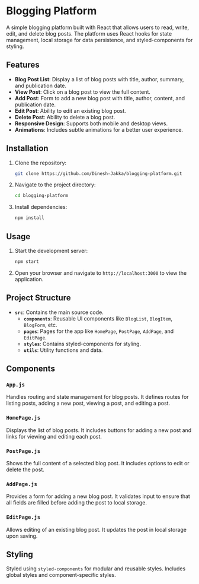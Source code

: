 # Blogging Platform

A simple blogging platform built with React that allows users to read, write, edit, and delete blog posts. The platform uses React hooks for state management, local storage for data persistence, and styled-components for styling.

## Features

- **Blog Post List**: Display a list of blog posts with title, author, summary, and publication date.
- **View Post**: Click on a blog post to view the full content.
- **Add Post**: Form to add a new blog post with title, author, content, and publication date.
- **Edit Post**: Ability to edit an existing blog post.
- **Delete Post**: Ability to delete a blog post.
- **Responsive Design**: Supports both mobile and desktop views.
- **Animations**: Includes subtle animations for a better user experience.

## Installation

1. Clone the repository:
    ```bash
    git clone https://github.com/Dinesh-Jakka/blogging-platform.git
    ```
   
2. Navigate to the project directory:
    ```bash
    cd blogging-platform
    ```
   
3. Install dependencies:
    ```bash
    npm install
    ```

## Usage

1. Start the development server:
    ```bash
    npm start
    ```

2. Open your browser and navigate to `http://localhost:3000` to view the application.

## Project Structure

- **`src`**: Contains the main source code.
  - **`components`**: Reusable UI components like `BlogList`, `BlogItem`, `BlogForm`, etc.
  - **`pages`**: Pages for the app like `HomePage`, `PostPage`, `AddPage`, and `EditPage`.
  - **`styles`**: Contains styled-components for styling.
  - **`utils`**: Utility functions and data.

## Components

### `App.js`

Handles routing and state management for blog posts. It defines routes for listing posts, adding a new post, viewing a post, and editing a post.

### `HomePage.js`

Displays the list of blog posts. It includes buttons for adding a new post and links for viewing and editing each post.

### `PostPage.js`

Shows the full content of a selected blog post. It includes options to edit or delete the post.

### `AddPage.js`

Provides a form for adding a new blog post. It validates input to ensure that all fields are filled before adding the post to local storage.

### `EditPage.js`

Allows editing of an existing blog post. It updates the post in local storage upon saving.

## Styling

Styled using `styled-components` for modular and reusable styles. Includes global styles and component-specific styles.


